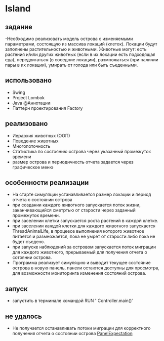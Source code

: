 # Island 
## задание
  -Необходимо реализовать модель острова с изменяемыми параметрами, состоящую из массива локаций (клеток).
   Локации будут заполнены растительностью и животными. Животные могут:
   есть растения и/или других животных (если в их локации есть подходящая еда),
   передвигаться (в соседние локации),
   размножаться (при наличии пары в их локации),
   умирать от голода или быть съеденными.
## использовано
- Swing
- Project Lombok
- Java @Аннотации
- Паттерн проектирования Factory

## реализовано
- Иерархия животных (ООП)
- Поведение животных
- Многопоточность
- Статистика по состоянию острова через указанный  промежуток времени
- размер острова и периодичность отчета задается через графическое меню

## особенности реализации
- На старте симуляции  устанавливается размер локации и период отчета о состоянии острова
- при создании каждого животного запускается поток жизни, заканчивающийся сметртью от старости через заданный промежуток времени.
- при заселении клетки запускается роста растений в каждой клетке.
- при заселении каждой клетки для каждого животного запускается ThreadAnimalLife, в процеесе выполнения которого животное питается и размножается, пока не умрет от старости либо пока не будет съедено. 
- при запуске наблюдений за островом запускается поток миграции для каждого животного, прерываемый для получения отчета о сотоянии острова.
- Программа реализует симуляцию и выводит текущее состояние острова в новую панель, панели остаются доступны для просмотра, для возможности мониторинга изменения состояний острова.
## запуск
- запустить в терминале командой RUN ' Controller.main()' 

## не удалось 
- Не получается останавливать потоки миграции для корректного получения отчета о состоянии острова  [PanelExpectation](https://github.com/UBCh/Island/blob/8c032dc755af5e64fd0d86d88454b0f345fef86c/src/main/java/graphicInterface/PanelExpectation.java#L29)
